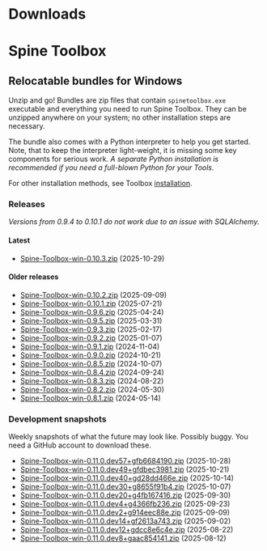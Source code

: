 
Downloads
=========

# Spine Toolbox

## Relocatable bundles for Windows

Unzip and go! Bundles are zip files that contain ``spinetoolbox.exe`` executable
and everything you need to run Spine Toolbox.
They can be unzipped anywhere on your system; no other installation steps are necessary.

The bundle also comes with a Python interpreter to help you get started.
Note, that to keep the interpreter light-weight, it is missing some key components for serious work.
_A separate Python installation is recommended if you need a full-blown Python for your Tools._

For other installation methods,
see Toolbox [installation](https://github.com/spine-tools/Spine-Toolbox?tab=readme-ov-file#installation).

### Releases
*Versions from 0.9.4 to 0.10.1 do not work due to an issue with SQLAlchemy.*
#### Latest

- [Spine-Toolbox-win-0.10.3.zip](https://github.com/spine-tools/Spine-Toolbox/releases/download/0.10.3/Spine-Toolbox-win-0.10.3.zip) (2025-10-29)

#### Older releases

- [Spine-Toolbox-win-0.10.2.zip](https://github.com/spine-tools/Spine-Toolbox/releases/download/0.10.2/Spine-Toolbox-win-0.10.2.zip) (2025-09-09)
- [Spine-Toolbox-win-0.10.1.zip](https://github.com/spine-tools/Spine-Toolbox/releases/download/0.10.1/Spine-Toolbox-win-0.10.1.zip) (2025-07-21)
- [Spine-Toolbox-win-0.9.6.zip](https://github.com/spine-tools/Spine-Toolbox/releases/download/0.9.6/Spine-Toolbox-win-0.9.6.zip) (2025-04-24)
- [Spine-Toolbox-win-0.9.5.zip](https://github.com/spine-tools/Spine-Toolbox/releases/download/0.9.5/Spine-Toolbox-win-0.9.5.zip) (2025-03-31)
- [Spine-Toolbox-win-0.9.3.zip](https://github.com/spine-tools/Spine-Toolbox/releases/download/0.9.3/Spine-Toolbox-win-0.9.3.zip) (2025-02-17)
- [Spine-Toolbox-win-0.9.2.zip](https://github.com/spine-tools/Spine-Toolbox/releases/download/0.9.2/Spine-Toolbox-win-0.9.2.zip) (2025-01-07)
- [Spine-Toolbox-win-0.9.1.zip](https://github.com/spine-tools/Spine-Toolbox/releases/download/0.9.1/Spine-Toolbox-win-0.9.1.zip) (2024-11-04)
- [Spine-Toolbox-win-0.9.0.zip](https://github.com/spine-tools/Spine-Toolbox/releases/download/0.9.0/Spine-Toolbox-win-0.9.0.zip) (2024-10-21)
- [Spine-Toolbox-win-0.8.5.zip](https://github.com/spine-tools/Spine-Toolbox/releases/download/0.8.5/Spine-Toolbox-win-0.8.5.zip) (2024-10-07)
- [Spine-Toolbox-win-0.8.4.zip](https://github.com/spine-tools/Spine-Toolbox/releases/download/0.8.4/Spine-Toolbox-win-0.8.4.zip) (2024-09-24)
- [Spine-Toolbox-win-0.8.3.zip](https://github.com/spine-tools/Spine-Toolbox/releases/download/0.8.3/Spine-Toolbox-win-0.8.3.zip) (2024-08-22)
- [Spine-Toolbox-win-0.8.2.zip](https://github.com/spine-tools/Spine-Toolbox/releases/download/0.8.2/Spine-Toolbox-win-0.8.2.zip) (2024-05-30)
- [Spine-Toolbox-win-0.8.1.zip](https://github.com/spine-tools/Spine-Toolbox/releases/download/0.8.1/Spine-Toolbox-win-0.8.1.zip) (2024-05-14)

### Development snapshots
Weekly snapshots of what the future may look like. Possibly buggy. You need a GitHub account to download these.
- [Spine-Toolbox-win-0.11.0.dev57+gfb6684190.zip](https://github.com/spine-tools/Spine-Toolbox/actions/runs/18870292812/artifacts/4391760759) (2025-10-28)
- [Spine-Toolbox-win-0.11.0.dev49+gfdbec3981.zip](https://github.com/spine-tools/Spine-Toolbox/actions/runs/18679489378/artifacts/4326384143) (2025-10-21)
- [Spine-Toolbox-win-0.11.0.dev40+gd28dd466e.zip](https://github.com/spine-tools/Spine-Toolbox/actions/runs/18492095353/artifacts/4263464599) (2025-10-14)
- [Spine-Toolbox-win-0.11.0.dev30+g8655f91b4.zip](https://github.com/spine-tools/Spine-Toolbox/actions/runs/18308340224/artifacts/4201851126) (2025-10-07)
- [Spine-Toolbox-win-0.11.0.dev20+g4fb167416.zip](https://github.com/spine-tools/Spine-Toolbox/actions/runs/18125403704/artifacts/4141676913) (2025-09-30)
- [Spine-Toolbox-win-0.11.0.dev4+g4366fb236.zip](https://github.com/spine-tools/Spine-Toolbox/actions/runs/17941700038/artifacts/4081127581) (2025-09-23)
- [Spine-Toolbox-win-0.11.0.dev2+g914eec88e.zip](https://github.com/spine-tools/Spine-Toolbox/actions/runs/17578282944/artifacts/3962795484) (2025-09-09)
- [Spine-Toolbox-win-0.11.0.dev14+gf2613a743.zip](https://github.com/spine-tools/Spine-Toolbox/actions/runs/17399378342/artifacts/3904571984) (2025-09-02)
- [Spine-Toolbox-win-0.11.0.dev12+gdcc8e6c4e.zip](https://github.com/spine-tools/Spine-Toolbox/actions/runs/17155619396/artifacts/3828363858) (2025-08-22)
- [Spine-Toolbox-win-0.11.0.dev8+gaac854141.zip](https://github.com/spine-tools/Spine-Toolbox/actions/runs/16904951656/artifacts/3743253326) (2025-08-12)
